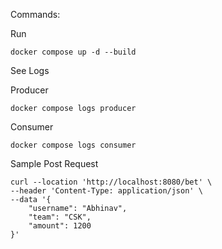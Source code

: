 Commands:

Run

```
docker compose up -d --build
```

See Logs

Producer

```
docker compose logs producer
```

Consumer

```
docker compose logs consumer
```

Sample Post Request

```
curl --location 'http://localhost:8080/bet' \
--header 'Content-Type: application/json' \
--data '{
    "username": "Abhinav",
    "team": "CSK",
    "amount": 1200
}'
```

